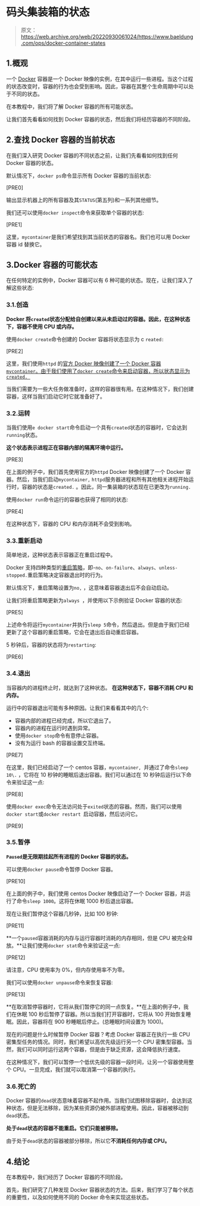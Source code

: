 # 码头集装箱的状态

> 原文：<https://web.archive.org/web/20220930061024/https://www.baeldung.com/ops/docker-container-states>

## 1.概观

一个 [Docker](/web/20221210235938/https://www.baeldung.com/ops/docker-guide) 容器是一个 Docker 映像的实例，在其中运行一些进程。当这个过程的状态改变时，容器的行为也会受到影响。因此，容器在其整个生命周期中可以处于不同的状态。

在本教程中，我们将了解 Docker 容器的所有可能状态。

让我们首先看看如何找到 Docker 容器的状态，然后我们将经历容器的不同阶段。

## 2.查找 Docker 容器的当前状态

在我们深入研究 Docker 容器的不同状态之前，让我们先看看如何找到任何 Docker 容器的状态。

默认情况下，`docker ps`命令显示所有 Docker 容器的当前状态:

[PRE0]

输出显示机器上的所有容器及其`STATUS`(第五列)和一系列其他细节。

我们还可以使用`docker inspect`命令来获取单个容器的状态:

[PRE1]

这里，`mycontainer`是我们希望找到其当前状态的容器名。我们也可以用 Docker 容器 id 替换它。

## 3.Docker 容器的可能状态

在任何特定的实例中，Docker 容器可以有 6 种可能的状态。现在，让我们深入了解这些状态:

### 3.1.创造

**Docker 将`created`状态分配给自创建以来从未启动过的容器。因此，在这种状态下，容器不使用 CPU 或内存。**

使用`docker create`命令创建的 Docker 容器将状态显示为 c `reated:`

[PRE2]

这里，我们使用`httpd` 的[官方 Docker 映像创建了一个 Docker 容器`mycontainer`。由于我们使用了`docker create`命令来启动容器，所以状态显示为`created. `](https://web.archive.org/web/20221210235938/https://hub.docker.com/_/httpd)

当我们需要为一些大任务做准备时，这样的容器很有用。在这种情况下，我们创建容器，这样当我们启动它时它就准备好了。

### 3.2.运转

当我们使用`e docker start`命令启动一个具有`created`状态的容器时，它会达到`running`状态。

**这个状态表示进程正在容器内部的隔离环境中运行。**

[PRE3]

在上面的例子中，我们首先使用官方的`httpd` Docker 映像创建了一个 Docker 容器。然后，当我们启动`mycontainer,` `httpd`服务器进程和所有其他相关进程开始运行时，容器的状态是`created.` 。因此，同一集装箱的状态现在已更改为`running.`

使用`docker run`命令运行的容器也获得了相同的状态:

[PRE4]

在这种状态下，容器的 CPU 和内存消耗不会受到影响。

### 3.3.重新启动

简单地说，这种状态表示容器正在重启过程中。

Docker 支持四种类型的[重启策略](https://web.archive.org/web/20221210235938/https://docs.docker.com/config/containers/start-containers-automatically/)，即-`no`、`on-failure`、`always`、`unless-stopped.`重启策略决定容器退出时的行为。

默认情况下，重启策略设置为`no,` ，这意味着容器退出后不会自动启动。

让我们将重启策略更新为`always `，并使用以下示例验证 Docker 容器的状态:

[PRE5]

上述命令将运行`mycontainer`并执行`sleep 5`命令，然后退出。但是由于我们已经更新了这个容器的重启策略，它会在退出后自动重启容器。

5 秒钟后，容器的状态将为`restarting`:

[PRE6]

### 3.4.退出

当容器内的进程终止时，就达到了这种状态。 **在这种状态下，容器不消耗 CPU 和内存。**

运行中的容器退出可能有多种原因。让我们来看看其中的几个:

*   容器内部的进程已经完成，所以它退出了。
*   容器内的进程在运行时遇到异常。
*   使用`docker stop`命令有意停止容器。
*   没有为运行 bash 的容器设置交互终端。

[PRE7]

在这里，我们已经启动了一个 centos 容器，`mycontainer, `并通过了命令`sleep 10\.` ，它将在 10 秒钟的睡眠后退出容器。我们可以通过在 10 秒钟后运行以下命令来验证这一点:

[PRE8]

使用`docker exec`命令无法访问处于`exited`状态的容器。然而，我们可以使用`docker start`或`docker restart `启动容器，然后访问它。

[PRE9]

### 3.5.暂停

**`Paused`是无限期挂起所有进程的 Docker 容器的状态。**

可以使用`docker pause`命令暂停 Docker 容器。

[PRE10]

在上面的例子中，我们使用 centos Docker 映像启动了一个 Docker 容器，并运行了命令`sleep 1000`。这将在休眠 1000 秒后退出容器。

现在让我们暂停这个容器几秒钟，比如 100 秒钟:

[PRE11]

**一个`paused`容器消耗的内存与运行容器时消耗的内存相同，但是 CPU 被完全释放。**让我们使用`docker stat`命令来验证这一点:

[PRE12]

请注意，CPU 使用率为 0%，但内存使用率不为零。

我们可以使用`docker unpause`命令来恢复容器:

[PRE13]

**在取消暂停容器时，它将从我们暂停它的同一点恢复。**在上面的例子中，我们在休眠 100 秒后暂停了容器。所以当我们打开容器时，它将从 100 开始恢复睡眠。因此，容器将在 900 秒睡眠后停止。(总睡眠时间设置为 1000)。

现在的问题是什么时候暂停 Docker 容器？考虑 Docker 容器正在执行一些 CPU 密集型任务的情况。同时，我们希望以高优先级运行另一个 CPU 密集型容器。当然，我们可以同时运行这两个容器，但是由于缺乏资源，这会降低执行速度。

在这种情况下，我们可以暂停一个低优先级的容器一段时间，让另一个容器使用整个 CPU。一旦完成，我们就可以取消第一个容器的执行。

### 3.6.死亡的

Docker 容器的`dead`状态意味着容器不起作用。当我们试图移除容器时，会达到这种状态，但是无法移除，因为某些资源仍被外部进程使用。因此，容器被移动到`dead`状态。

**处于`dead`状态的容器不能重启。它们只能被移除。**

由于处于`dead`状态的容器被部分移除，所以它**不消耗任何内存或 CPU。**

## 4.结论

在本教程中，我们经历了 Docker 容器的不同阶段。

首先，我们研究了几种发现 Docker 容器状态的方法。后来，我们学习了每个状态的重要性，以及如何使用不同的 Docker 命令来实现这些状态。